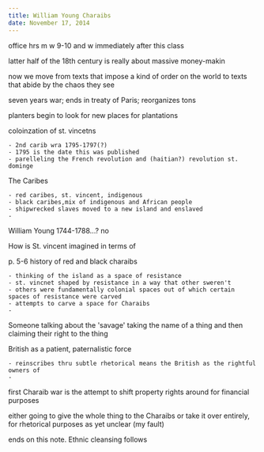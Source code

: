 ```yaml
---
title: William Young Charaibs
date: November 17, 2014
---
```


office hrs m w 9-10 and w immediately after this class

latter half of the 18th century is really about massive money-makin 

now we move from texts that impose a kind of order on the world to texts that abide by the chaos they see

seven years war; ends in treaty of Paris; reorganizes tons

planters begin to look for new places for plantations

coloinzation of st. vincetns

	- 2nd carib wra 1795-1797(?)
	- 1795 is the date this was published
	- parelleling the French revolution and (haitian?) revolution st. dominge

The Caribes

	- red caribes, st. vincent, indigenous
	- black caribes,mix of indigenous and African people
	- shipwrecked slaves moved to a new island and enslaved
	-

William Young 1744-1788...? no

How is St. vincent imagined in terms of 

p. 5-6 history of red and black charaibs

	- thinking of the island as a space of resistance 
	- st. vincnet shaped by resistance in a way that other sweren't
	- others were fundamentally colonial spaces out of which certain spaces of resistance were carved
	- attempts to carve a space for Charaibs 
	-

Someone talking about the 'savage' taking the name of a thing and then claiming their right to the thing

British as a patient, paternalistic force 

	- reinscribes thru subtle rhetorical means the British as the rightful owners of
	-
first Charaib war is the attempt to shift property rights around for financial purposes

either going to give the whole thing to the Charaibs or take it over entirely, for rhetorical purposes as yet unclear (my fault)

ends on this note. Ethnic cleansing follows
